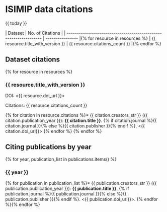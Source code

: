 # ISIMIP data citations

{{ today }}

| Dataset                                                           | No. of Citations |
| ----------------------------------------------------------------- | ---------------- |{% for resource in resources %}
| {{ resource.title_with_version }} | {{ resource.citations_count }} |{% endfor %}

## Dataset citations

{% for resource in resources %}
### {{ resource.title_with_version }}

DOI: <{{ resource.doi_url }}>

Citations: {{ resource.citations_count }}

{% for citation in resource.citations %}* {{ citation.creators_str }} ({{ citation.publication_year }}): **{{ citation.title }}**. {% if citation.journal %}{{ citation.journal }}{% else %}{{ citation.publisher }}{% endif %}. <{{ citation.doi_url}}>
{% endfor %}
{% endfor %}


## Citing publications by year

{% for year, publication_list in publications.items() %}
### {{ year }}

{% for publication in publication_list %}* {{ publication.creators_str }} ({{ publication.publication_year }}): **{{ publication.title }}**. {% if publication.journal %}{{ publication.journal }}{% else %}{{ publication.publisher }}{% endif %}. <{{ publication.doi_url}}>.
{% endfor %}{% endfor %}
